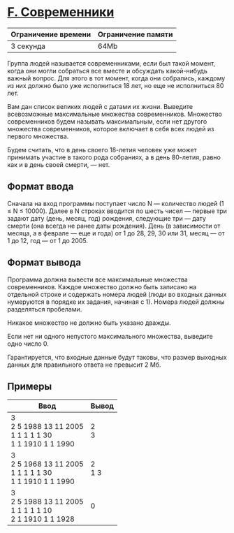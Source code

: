 # [F. Современники](https://contest.yandex.ru/contest/27883/problems/F/ "Ссылка на сайт с задачей")
| Ограничение времени | Ограничение памяти |
| -|-|
| 3 секунда | 64Mb |

Группа людей называется современниками, если был такой момент, когда они могли собраться все вместе и обсуждать какой-нибудь важный вопрос. Для этого в тот момент, когда они собрались, каждому из них должно было уже исполниться 18 лет, но еще не исполниться 80 лет.

Вам дан список великих людей с датами их жизни. Выведите всевозможные максимальные множества современников. Множество современников будем называть максимальным, если нет другого множества современников, которое включает в себя всех людей из первого множества.

Будем считать, что в день своего 18-летия человек уже может принимать участие в такого рода собраниях, а в день 80-летия, равно как и в день своей смерти, — нет.

## Формат ввода

Сначала на вход программы поступает число N — количество людей (1 ≤ N ≤ 10000). Далее в N строках вводится по шесть чисел — первые три задают дату (день, месяц, год) рождения, следующие три — дату смерти (она всегда не ранее даты рождения). День (в зависимости от месяца, а в феврале — еще и года) от 1 до 28, 29, 30 или 31, месяц — от 1 до 12, год — от 1 до 2005.

## Формат вывода

Программа должна вывести все максимальные множества современников. Каждое множество должно быть записано на отдельной строке и содержать номера людей (люди во входных данных нумеруются в порядке их задания, начиная с 1). Номера людей должны разделяться пробелами.

Никакое множество не должно быть указано дважды.

Если нет ни одного непустого максимального множества, выведите одно число 0.

Гарантируется, что входные данные будут таковы, что размер выходных данных для правильного ответа не превысит 2 Мб.

## Примеры

| Ввод | Вывод |
| -|-|
| 3</br>2 5 1988 13 11 2005</br>1 1 1 1 1 30</br>1 1 1910 1 1 1990 | 2</br>3 |
| 3</br>2 5 1968 13 11 2005</br>1 1 1 1 1 30</br>1 1 1910 1 1 1990 | 2</br>1 3  |
| 3</br>2 5 1988 13 11 2005</br>1 1 1 1 1 10</br>2 1 1910 1 1 1928 | 0 |
